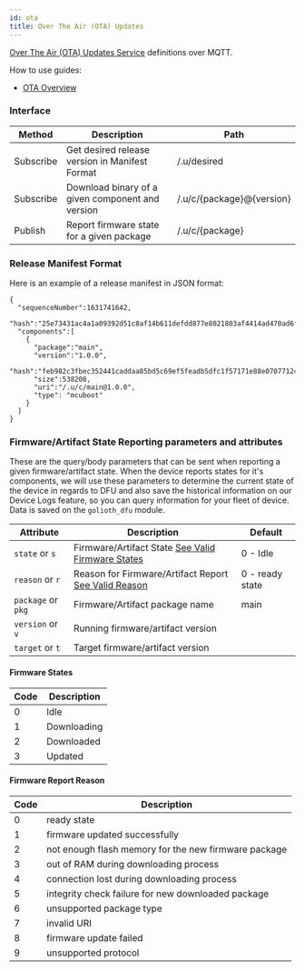 ```yaml
---
id: ota
title: Over The Air (OTA) Updates
---
```


[Over The Air (OTA) Updates Service](/cloud/services/ota) definitions over MQTT.

How to use guides:

- [OTA Overview](/cloud/services/ota)

### Interface

| Method    | Description                                      | Path                      |
| --------- | ------------------------------------------------ | ------------------------- |
| Subscribe | Get desired release version in Manifest Format   | /.u/desired               |
| Subscribe | Download binary of a given component and version | /.u/c/{package}@{version} |
| Publish   | Report firmware state for a given package        | /.u/c/{package}           |

### Release Manifest Format

Here is an example of a release manifest in JSON format:

```
{
  "sequenceNumber":1631741642,
  "hash":"25e73431ac4a1a09392d51c8af14b611defdd877e8021803af4414ad470ad6fb",
  "components":[
    {
      "package":"main",
      "version":"1.0.0",
      "hash":"feb982c3fbec352441caddaa85bd5c69ef5feadb5dfc1f57171e88e070771241",
      "size":538208,
      "uri":"/.u/c/main@1.0.0",
      "type": "mcuboot"
    }
  ]
}
```

### Firmware/Artifact State Reporting parameters and attributes

These are the query/body parameters that can be sent when reporting a given firmware/artifact state. When the device reports states for it's components, we will use these parameters to determine the current state of the device in regards to DFU and also save the historical information on our Device Logs feature, so you can query information for your fleet of device. Data is saved on the `golioth_dfu` module.

| Attribute          | Description                                                                     | Default         |
| ------------------ | ------------------------------------------------------------------------------- | --------------- |
| `state` or `s`     | Firmware/Artifact State [See Valid Firmware States](#firmware-states)           | 0 - Idle        |
| `reason` or `r`    | Reason for Firmware/Artifact Report [See Valid Reason](#firmware-report-reason) | 0 - ready state |
| `package` or `pkg` | Firmware/Artifact package name                                                  | main            |
| `version` or `v`   | Running firmware/artifact version                                               |                 |
| `target` or `t`    | Target firmware/artifact version                                                |                 |

#### Firmware States

| Code | Description |
| ---- | ----------- |
| 0    | Idle        |
| 1    | Downloading |
| 2    | Downloaded  |
| 3    | Updated     |

#### Firmware Report Reason

| Code | Description                                          |
| ---- | ---------------------------------------------------- |
| 0    | ready state                                          |
| 1    | firmware updated successfully                        |
| 2    | not enough flash memory for the new firmware package |
| 3    | out of RAM during downloading process                |
| 4    | connection lost during downloading process           |
| 5    | integrity check failure for new downloaded package   |
| 6    | unsupported package type                             |
| 7    | invalid URI                                          |
| 8    | firmware update failed                               |
| 9    | unsupported protocol                                 |
